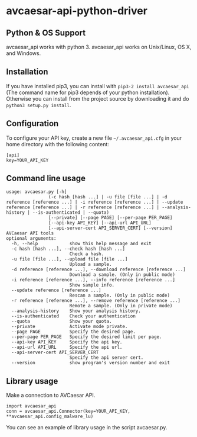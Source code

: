 avcaesar-api-python-driver
==========================

Python & OS Support
-------------------

avcaesar\_api works with python 3.
avcaesar\_api works on Unix/Linux, OS X, and Windows.

Installation
------------

If you have installed pip3, you can install with `pip3-2 install avcaesar_api` (The command name for pip3 depends of your python installation).
Otherwise you can install from the project source by downloading it and do `python3 setup.py install`.

Configuration
-------------

To configure your API key, create a new file `~/.avcaesar_api.cfg` in your home directory with the following content:

    [api]
    key=YOUR_API_KEY

Command line usage
------------------

    usage: avcaesar.py [-h]
                    (-c hash [hash ...] | -u file [file ...] | -d reference [reference ...] | -i reference [reference ...] | --update reference [reference ...] | -r reference [reference ...] | --analysis-history | --is-authenticated | --quota)
                    [--private] [--page PAGE] [--per-page PER_PAGE]
                    [--api-key API_KEY] [--api-url API_URL]
                    [--api-server-cert API_SERVER_CERT] [--version]
    AVCaesar API tools
    optional arguments:
      -h, --help            show this help message and exit
      -c hash [hash ...], --check hash [hash ...]
                            Check a hash.
      -u file [file ...], --upload file [file ...]
                            Upload a sample.
      -d reference [reference ...], --download reference [reference ...]
                            Download a sample. (Only in public mode)
      -i reference [reference ...], --info reference [reference ...]
                            Show sample info.
      --update reference [reference ...]
                            Rescan a sample. (Only in public mode)
      -r reference [reference ...], --remove reference [reference ...]
                            Remote a sample. (Only in private mode)
      --analysis-history    Show your analysis history.
      --is-authenticated    Check your authentication
      --quota               Show your quota.
      --private             Activate mode private.
      --page PAGE           Specify the desired page.
      --per-page PER_PAGE   Specify the desired limit per page.
      --api-key API_KEY     Specify the api key.
      --api-url API_URL     Specify the api url.
      --api-server-cert API_SERVER_CERT
                            Specify the api server cert.
      --version             show program's version number and exit

Library usage
-------------
Make a connection to AVCaesar API.

    import avcaesar_api
    conn = avcaesar_api.Connector(key=YOUR_API_KEY, **avcaesar_api.config_malware_lu)

You can see an example of library usage in the script avcaesar.py.
